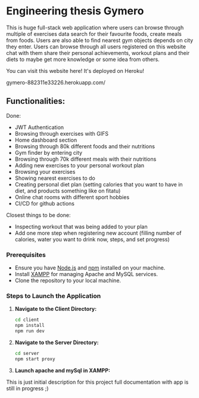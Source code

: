 
# Engineering thesis Gymero

This is huge full-stack web application where users can browse through multiple of exercises data search for their favourite foods, create meals from foods. Users are also able to find nearest gym objects depends on city they enter. Users can browse through all users registered on this website chat with them share their personal achievements, workout plans and their diets to maybe get more knowledge or some idea from others.

You can visit this website here! It's deployed on Heroku!

<a>gymero-882311e33226.herokuapp.com/</a>


## Functionalities:

Done:

 - JWT Authentication 
 - Browsing through exercises with GIFS
 - Home dashboard section
 - Browsing through 80k different foods and their nutritions
 - Gym finder by entering city
 - Browsing through 70k different meals with their nutritions
 - Adding new exercises to your personal workout plan
 - Browsing your exercises
 - Showing nearest exercises to do
 - Creating personal diet plan (setting calories that you want to have in diet, and products something like on fitatu)
 - Online chat rooms with different sport hobbies
 - CI/CD for github actions


Closest things to be done:

 - Inspecting workout that was being added to your plan
 - Add one more step when registering new account (filling number of calories, water you want to drink now, steps, and set progress)
   
 ### Prerequisites

- Ensure you have [Node.js](https://nodejs.org/) and [npm](https://www.npmjs.com/) installed on your machine.
- Install [XAMPP](https://www.apachefriends.org/index.html) for managing Apache and MySQL services.
- Clone the repository to your local machine.

### Steps to Launch the Application

1. **Navigate to the Client Directory:**
   ```bash
   cd client
   npm install
   npm run dev
   ```
2. **Navigate to the Server Directory:**
   ```bash
   cd server
   npm start proxy
   ```
3. **Launch apache and mySql in XAMPP:**
 


This is just initial description for this project full documentation with app is still in progress ;)
